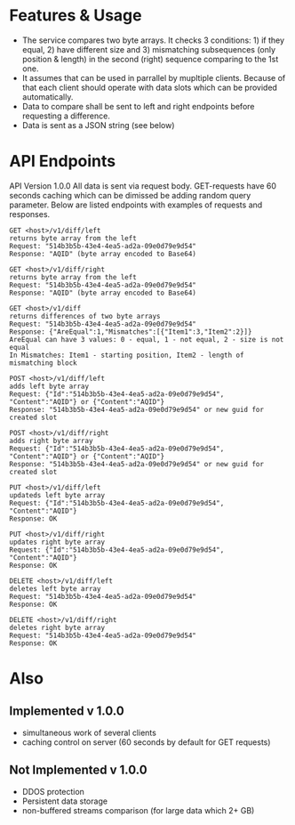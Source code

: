 # Features & Usage
* The service compares two byte arrays. It checks 3 conditions: 1) if they equal, 2) have different size and 3) mismatching subsequences (only position & length) in the second (right) sequence comparing to the 1st one.
* It assumes that can be used in parrallel by mupltiple clients. Because of that each client should operate with data slots which can be provided automatically.
* Data to compare shall be sent to left and right endpoints before requesting a difference.
* Data is sent as a JSON string (see below)

# API Endpoints
API Version 1.0.0
All data is sent via request body. GET-requests have 60 seconds caching which can be dimissed be adding random query parameter. Below are listed endpoints with examples of requests and responses.
```
GET <host>/v1/diff/left
returns byte array from the left
Request: "514b3b5b-43e4-4ea5-ad2a-09e0d79e9d54"
Response: "AQID" (byte array encoded to Base64)

GET <host>/v1/diff/right
returns byte array from the left
Request: "514b3b5b-43e4-4ea5-ad2a-09e0d79e9d54"
Response: "AQID" (byte array encoded to Base64)

GET <host>/v1/diff
returns differences of two byte arrays
Request: "514b3b5b-43e4-4ea5-ad2a-09e0d79e9d54"
Response: {"AreEqual":1,"Mismatches":[{"Item1":3,"Item2":2}]}
AreEqual can have 3 values: 0 - equal, 1 - not equal, 2 - size is not equal
In Mismatches: Item1 - starting position, Item2 - length of mismatching block

POST <host>/v1/diff/left
adds left byte array
Request: {"Id":"514b3b5b-43e4-4ea5-ad2a-09e0d79e9d54", "Content":"AQID"} or {"Content":"AQID"}
Response: "514b3b5b-43e4-4ea5-ad2a-09e0d79e9d54" or new guid for created slot

POST <host>/v1/diff/right
adds right byte array
Request: {"Id":"514b3b5b-43e4-4ea5-ad2a-09e0d79e9d54", "Content":"AQID"} or {"Content":"AQID"}
Response: "514b3b5b-43e4-4ea5-ad2a-09e0d79e9d54" or new guid for created slot

PUT <host>/v1/diff/left
updateds left byte array
Request: {"Id":"514b3b5b-43e4-4ea5-ad2a-09e0d79e9d54", "Content":"AQID"}
Response: OK

PUT <host>/v1/diff/right
updates right byte array
Request: {"Id":"514b3b5b-43e4-4ea5-ad2a-09e0d79e9d54", "Content":"AQID"}
Response: OK

DELETE <host>/v1/diff/left
deletes left byte array
Request: "514b3b5b-43e4-4ea5-ad2a-09e0d79e9d54"
Response: OK

DELETE <host>/v1/diff/right
deletes right byte array
Request: "514b3b5b-43e4-4ea5-ad2a-09e0d79e9d54"
Response: OK
```
# Also
## Implemented v 1.0.0
* simultaneous work of several clients
* caching control on server (60 seconds by default for GET requests)

## Not Implemented v 1.0.0
* DDOS protection
* Persistent data storage
* non-buffered streams comparison (for large data which 2+ GB)
